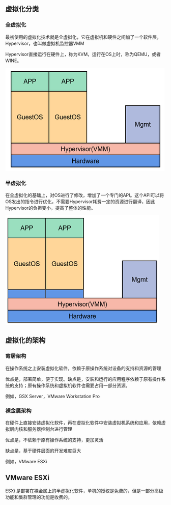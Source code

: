 ## 虚拟化分类

### 全虚拟化

最初使用的虚拟化技术就是全虚拟化，它在虚拟机和硬件之间加了一个软件层，Hypervisor，也叫做虚拟机监控器VMM

Hypervisor直接运行在硬件上，称为KVM，运行在OS上时，称为QEMU，或者WINE。

![image-20220709164458059](images/image-20220709164458059.png)





### 半虚拟化

在全虚拟化的基础上，对OS进行了修改，增加了一个专门的API。这个API可以将OS发出的指令进行优化，不需要Hypervisor耗费一定的资源进行翻译，因此Hypervisor的负担变小，提高了整体的性能。

![image-20220709164504808](images/image-20220709164504808.png)



## 虚拟化的架构

### 寄居架构

在操作系统之上安装虚拟化软件，依赖于原操作系统对设备的支持和资源的管理

优点是，部署简单，便于实现。缺点是，安装和运行的应用程序依赖于原有操作系统的支持；原有操作系统和虚拟机软件也需要占用一部分资源。

例如，GSX Server，VMware Workstation Pro





### 裸金属架构

在硬件上直接安装虚拟化软件，再在虚拟化软件中安装虚拟机系统和应用，依赖虚拟层内核和服务器控制台进行管理

优点是，不依赖于原有操作系统的支持，更加灵活

缺点是，基于硬件层面的开发难度巨大

例如，VMware ESXi





## VMware ESXi

ESXi 是部署在裸金属上的半虚拟化软件，单机的授权是免费的，但是一部分高级功能和集群管理的功能是收费的。

